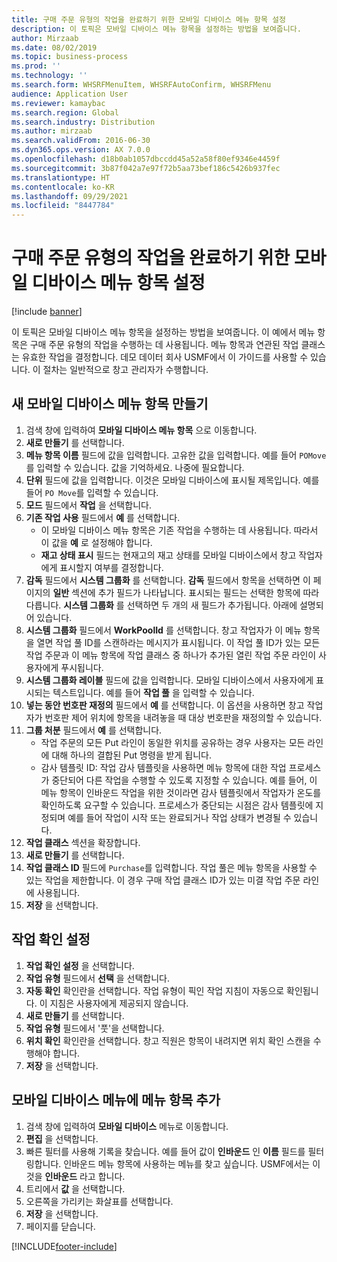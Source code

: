 ```yaml
---
title: 구매 주문 유형의 작업을 완료하기 위한 모바일 디바이스 메뉴 항목 설정
description: 이 토픽은 모바일 디바이스 메뉴 항목을 설정하는 방법을 보여줍니다.
author: Mirzaab
ms.date: 08/02/2019
ms.topic: business-process
ms.prod: ''
ms.technology: ''
ms.search.form: WHSRFMenuItem, WHSRFAutoConfirm, WHSRFMenu
audience: Application User
ms.reviewer: kamaybac
ms.search.region: Global
ms.search.industry: Distribution
ms.author: mirzaab
ms.search.validFrom: 2016-06-30
ms.dyn365.ops.version: AX 7.0.0
ms.openlocfilehash: d18b0ab1057dbccdd45a52a58f80ef9346e4459f
ms.sourcegitcommit: 3b87f042a7e97f72b5aa73bef186c5426b937fec
ms.translationtype: HT
ms.contentlocale: ko-KR
ms.lasthandoff: 09/29/2021
ms.locfileid: "8447784"
---
```

# <a name="set-up-a-mobile-device-menu-item-for-completing-work-of-type-purchase-order"></a>구매 주문 유형의 작업을 완료하기 위한 모바일 디바이스 메뉴 항목 설정

[!include [banner](../../includes/banner.md)]

이 토픽은 모바일 디바이스 메뉴 항목을 설정하는 방법을 보여줍니다. 이 예에서 메뉴 항목은 구매 주문 유형의 작업을 수행하는 데 사용됩니다. 메뉴 항목과 연관된 작업 클래스는 유효한 작업을 결정합니다. 데모 데이터 회사 USMF에서 이 가이드를 사용할 수 있습니다. 이 절차는 일반적으로 창고 관리자가 수행합니다.


## <a name="create-a-mobile-device-menu-item"></a>새 모바일 디바이스 메뉴 항목 만들기
1. 검색 창에 입력하여 **모바일 디바이스 메뉴 항목** 으로 이동합니다.
2. **새로 만들기** 를 선택합니다.
3. **메뉴 항목 이름** 필드에 값을 입력합니다. 고유한 값을 입력합니다. 예를 들어 `POMove`를 입력할 수 있습니다. 값을 기억하세요. 나중에 필요합니다.  
4. **단위** 필드에 값을 입력합니다. 이것은 모바일 디바이스에 표시될 제목입니다. 예를 들어 `PO Move`를 입력할 수 있습니다.  
5. **모드** 필드에서 **작업** 을 선택합니다.
6. **기존 작업 사용** 필드에서 **예** 를 선택합니다.
    - 이 모바일 디바이스 메뉴 항목은 기존 작업을 수행하는 데 사용됩니다. 따라서 이 값을 **예** 로 설정해야 합니다.  
    - **재고 상태 표시** 필드는 현재고의 재고 상태를 모바일 디바이스에서 창고 작업자에게 표시할지 여부를 결정합니다.  
7. **감독** 필드에서 **시스템 그룹화** 를 선택합니다. **감독** 필드에서 항목을 선택하면 이 페이지의 **일반** 섹션에 추가 필드가 나타납니다. 표시되는 필드는 선택한 항목에 따라 다릅니다. **시스템 그룹화** 를 선택하면 두 개의 새 필드가 추가됩니다. 아래에 설명되어 있습니다.  
8. **시스템 그룹화** 필드에서 **WorkPoolId** 를 선택합니다. 창고 작업자가 이 메뉴 항목을 열면 작업 풀 ID를 스캔하라는 메시지가 표시됩니다. 이 작업 풀 ID가 있는 모든 작업 주문과 이 메뉴 항목에 작업 클래스 중 하나가 추가된 열린 작업 주문 라인이 사용자에게 푸시됩니다.  
9. **시스템 그룹화 레이블** 필드에 값을 입력합니다. 모바일 디바이스에서 사용자에게 표시되는 텍스트입니다. 예를 들어 **작업 풀** 을 입력할 수 있습니다.  
10. **넣는 동안 번호판 재정의** 필드에서 **예** 를 선택합니다. 이 옵션을 사용하면 창고 작업자가 번호판 제어 위치에 항목을 내려놓을 때 대상 번호판을 재정의할 수 있습니다.  
11. **그룹 처분** 필드에서 **예** 를 선택합니다.
    - 작업 주문의 모든 Put 라인이 동일한 위치를 공유하는 경우 사용자는 모든 라인에 대해 하나의 결합된 Put 명령을 받게 됩니다. 
    - 감사 템플릿 ID: 작업 감사 템플릿을 사용하면 메뉴 항목에 대한 작업 프로세스가 중단되어 다른 작업을 수행할 수 있도록 지정할 수 있습니다. 예를 들어, 이 메뉴 항목이 인바운드 작업을 위한 것이라면 감사 템플릿에서 작업자가 온도를 확인하도록 요구할 수 있습니다. 프로세스가 중단되는 시점은 감사 템플릿에 지정되며 예를 들어 작업이 시작 또는 완료되거나 작업 상태가 변경될 수 있습니다.  
12. **작업 클래스** 섹션을 확장합니다.
13. **새로 만들기** 를 선택합니다.
14. **작업 클래스 ID** 필드에 `Purchase`를 입력합니다. 작업 풀은 메뉴 항목을 사용할 수 있는 작업을 제한합니다. 이 경우 구매 작업 클래스 ID가 있는 미결 작업 주문 라인에 사용됩니다.  
15. **저장** 을 선택합니다.

## <a name="set-up-work-confirmation"></a>작업 확인 설정
1. **작업 확인 설정** 을 선택합니다.
2. **작업 유형** 필드에서 **선택** 을 선택합니다.
3. **자동 확인** 확인란을 선택합니다. 작업 유형이 픽인 작업 지침이 자동으로 확인됩니다. 이 지침은 사용자에게 제공되지 않습니다.  
4. **새로 만들기** 를 선택합니다.
5. **작업 유형** 필드에서 '풋'을 선택합니다.
6. **위치 확인** 확인란을 선택합니다. 창고 직원은 항목이 내려지면 위치 확인 스캔을 수행해야 합니다.  
7. **저장** 을 선택합니다.

## <a name="add-the-menu-item-to-a-mobile-device-menu"></a>모바일 디바이스 메뉴에 메뉴 항목 추가
1. 검색 창에 입력하여 **모바일 디바이스** 메뉴로 이동합니다.
2. **편집** 을 선택합니다.
3. 빠른 필터를 사용해 기록을 찾습니다. 예를 들어 값이 **인바운드** 인 **이름** 필드를 필터링합니다. 인바운드 메뉴 항목에 사용하는 메뉴를 찾고 싶습니다. USMF에서는 이것을 **인바운드** 라고 합니다.  
4. 트리에서 **값** 을 선택합니다.
5. 오른쪽을 가리키는 화살표를 선택합니다.
6. **저장** 을 선택합니다.
7. 페이지를 닫습니다.


[!INCLUDE[footer-include](../../../includes/footer-banner.md)]